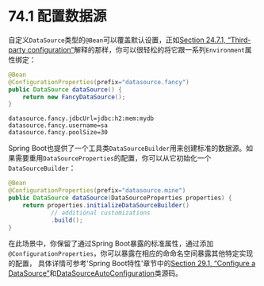 # 74.1 配置数据源

自定义`DataSource`类型的`@Bean`可以覆盖默认设置，正如[Section 24.7.1, “Third-party configuration”](https://github.com/cwiki-us-spring-guides/Spring-Boot-Reference-Guide/tree/0047aa8098a650dde0c93f4d2e91754c83468c4b/IV.%20Spring%20Boot%20features/24.7.1.%20Third-party%20configuration.md)解释的那样，你可以很轻松的将它跟一系列`Environment`属性绑定：

```java
@Bean
@ConfigurationProperties(prefix="datasource.fancy")
public DataSource dataSource() {
    return new FancyDataSource();
}
```

```text
datasource.fancy.jdbcUrl=jdbc:h2:mem:mydb
datasource.fancy.username=sa
datasource.fancy.poolSize=30
```

Spring Boot也提供了一个工具类`DataSourceBuilder`用来创建标准的数据源。如果需要重用`DataSourceProperties`的配置，你可以从它初始化一个`DataSourceBuilder`：

```java
@Bean
@ConfigurationProperties(prefix="datasource.mine")
public DataSource dataSource(DataSourceProperties properties) {
    return properties.initializeDataSourceBuilder()
            // additional customizations
            .build();
}
```

在此场景中，你保留了通过Spring Boot暴露的标准属性，通过添加`@ConfigurationProperties`，你可以暴露在相应的命命名空间暴露其他特定实现的配置， 具体详情可参考'Spring Boot特性'章节中的[Section 29.1, “Configure a DataSource”](https://github.com/cwiki-us-spring-guides/Spring-Boot-Reference-Guide/tree/0047aa8098a650dde0c93f4d2e91754c83468c4b/IV.%20Spring%20Boot%20features/29.1.%20Configure%20a%20DataSource.md)和[DataSourceAutoConfiguration](https://github.com/spring-projects/spring-boot/tree/v1.4.1.RELEASE/spring-boot-autoconfigure/src/main/java/org/springframework/boot/autoconfigure/jdbc/DataSourceAutoConfiguration.java)类源码。

